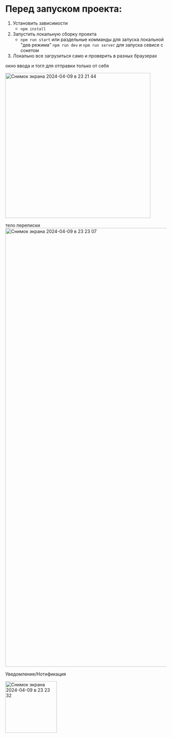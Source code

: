 # Перед запуском проекта:
1.  Установить зависимости
    - `npm install`
2.  Запустить локальную сборку проекта 
    - `npm run start` или раздельные комманды для запуска локальной "дев режима"  `npm run dev` и  `npm run server` для запуска севисе с сокетом
3. Локально все загрузиться само и проверить в разных браузерах 

окно ввода  и тогл для отправки только от себя

<img width="453" alt="Снимок экрана 2024-04-09 в 23 21 44" src="https://github.com/Sypo4ek/chat/assets/146721404/602208e5-f01a-464a-a62b-2d0b93f686ac">


тело переписки 
<img width="1370" alt="Снимок экрана 2024-04-09 в 23 23 07" src="https://github.com/Sypo4ek/chat/assets/146721404/64500a2c-d5d4-4807-984a-bf308bf429f7">


Уведомление/Нотификация

<img width="161" alt="Снимок экрана 2024-04-09 в 23 23 32" src="https://github.com/Sypo4ek/chat/assets/146721404/88bf065e-c2e0-45fd-81f1-57ff826ef502">
